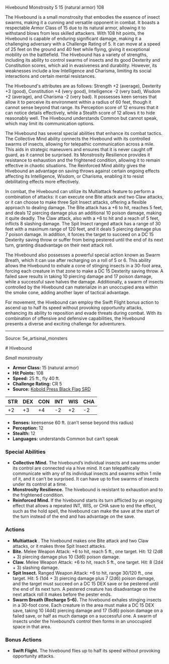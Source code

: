 <MonsterName/>Hivebound</MonsterName>
<CreatureType/>Monstrosity</CreatureType>
<CR/>5</CR>
<AC/>15 (natural armor)</AC>
<HP/>108</HP>
<summary>The Hivebound is a small monstrosity that embodies the essence of insect swarms, making it a cunning and versatile opponent in combat. It boasts a respectable Armor Class of 15 due to its natural armor, allowing it to withstand blows from less skilled attackers. With 108 hit points, the Hivebound is capable of enduring significant damage, making it a challenging adversary with a Challenge Rating of 5. It can move at a speed of 25 feet on the ground and 40 feet while flying, giving it exceptional mobility on the battlefield. The Hivebound has a variety of strengths, including its ability to control swarms of insects and its good Dexterity and Constitution scores, which aid in evasiveness and durability. However, its weaknesses include a low Intelligence and Charisma, limiting its social interactions and certain mental resistances.</summary>

<detail>

The Hivebound's attributes are as follows: Strength +2 (average), Dexterity +3 (good), Constitution +4 (very good), Intelligence -2 (very bad), Wisdom +2 (average), and Charisma -2 (very bad). It possesses keen senses that allow it to perceive its environment within a radius of 60 feet, though it cannot sense beyond that range. Its Perception score of 12 ensures that it can notice details effectively, while a Stealth score of 12 allows it to hide reasonably well. The Hivebound understands Common but cannot speak, which may limit its communication options.

The Hivebound has several special abilities that enhance its combat tactics. The Collective Mind ability connects the Hivebound with its controlled swarms of insects, allowing for telepathic communication across a mile. This aids in strategic maneuvers and ensures that it is never caught off guard, as it cannot be surprised. Its Monstrosity Resilience provides it resistance to exhaustion and the frightened condition, allowing it to remain effective in chaotic situations. The Reinforced Mind ability gives the Hivebound an advantage on saving throws against certain ongoing effects affecting its Intelligence, Wisdom, or Charisma, enabling it to resist debilitating effects more effectively.

In combat, the Hivebound can utilize its Multiattack feature to perform a combination of attacks: it can execute one Bite attack and two Claw attacks, or it can choose to make three Spit Insect attacks, offering a flexible approach to dealing damage. The Bite attack has a +6 to hit, reaches 5 feet, and deals 12 piercing damage plus an additional 10 poison damage, making it quite deadly. The Claw attack, also with a +6 to hit and a reach of 5 feet, inflicts 8 slashing damage. The Spit Insect ranged attack has a range of 30 feet with a maximum range of 120 feet, and it deals 5 piercing damage plus 7 poison damage. In addition, it forces the target to succeed on a DC 15 Dexterity saving throw or suffer from being pestered until the end of its next turn, granting disadvantage on their next attack roll.

The Hivebound also possesses a powerful special action known as Swarm Breath, which it can use after recharging on a roll of 5 or 6. This ability allows the Hivebound to exhale a cone of stinging insects in a 30-foot area, forcing each creature in that zone to make a DC 15 Dexterity saving throw. A failed save results in taking 10 piercing damage and 17 poison damage, while a successful save halves the damage. Additionally, a swarm of insects controlled by the Hivebound can materialize in an unoccupied area within the smoke cone, adding another layer of tactical advantage.

For movement, the Hivebound can employ the Swift Flight bonus action to ascend up to half its speed without provoking opportunity attacks, enhancing its ability to reposition and evade threats during combat. With its combination of offensive and defensive capabilities, the Hivebound presents a diverse and exciting challenge for adventurers.</detail>



---

Source: 5e_artisinal_monsters

<statblock>
# Hivebound

*Small monstrosity*

- **Armor Class:** 15 (natural armor)
- **Hit Points:** 108
- **Speed:** 25 ft., fly 40 ft.
- **Challenge Rating:** CR 5
- **Source:** [Kobold Press Black Flag SRD](https://koboldpress.com/black-flag-roleplaying/)

| STR | DEX | CON | INT | WIS | CHA |
| --- | --- | --- | --- | --- | --- |
| +2 | +3 | +4 | -2 | +2 | -2 |

- **Senses:** keensense 60 ft. (can’t sense beyond this radius)
- **Perception:** 12
- **Stealth:** 12
- **Languages:** understands Common but can’t speak

### Special Abilities

- **Collective Mind.** The hivebound’s individual insects and swarms under its control are connected via a hive mind. It can telepathically communicate with any of its individual insects and swarms within 1 mile of it, and it can’t be surprised. It can have up to five swarms of insects under its control at a time.
- **Monstrosity Resilience.** The hivebound is resistant to exhaustion and to the frightened condition.
- **Reinforced Mind.** If the hivebound starts its turn afflicted by an ongoing effect that allows a repeated INT, WIS, or CHA save to end the effect, such as the hold spell, the hivebound can make the save at the start of the turn instead of the end and has advantage on the save.

### Actions

- **Multiattack** . The hivebound makes one Bite attack and two Claw attacks, or it makes three Spit Insect attacks.
- **Bite.** Melee Weapon Attack: +6 to hit, reach 5 ft., one target. Hit: 12 (2d8 + 3) piercing damage plus 10 (3d6) poison damage.
- **Claw.** Melee Weapon Attack: +6 to hit, reach 5 ft., one target. Hit: 8 (2d4 + 3) slashing damage.
- **Spit Insect.** Ranged Weapon Attack: +6 to hit, range 30/120 ft., one target. Hit: 5 (1d4 + 3) piercing damage plus 7 (2d6) poison damage, and the target must succeed on a DC 15 DEX save or be pestered until the end of its next turn. A pestered creature has disadvantage on the next attack roll it makes before the pester ends.
- **Swarm Breath (Recharge 5–6).** The hivebound exhales stinging insects in a 30-foot cone. Each creature in the area must make a DC 15 DEX save, taking 10 (4d4) piercing damage and 17 (5d6) poison damage on a failed save, or half as much damage on a successful one. A swarm of insects under the hivebound’s control then forms in an unoccupied space in that area.

### Bonus Actions

- **Swift Flight.** The hivebound flies up to half its speed without provoking opportunity attacks.

</statblock>


